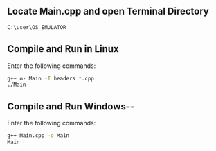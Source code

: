 ## Locate Main.cpp and open Terminal Directory
```bash
C:\user\OS_EMULATOR
```

## Compile and Run in Linux
Enter the following commands: 
```bash
g++ o- Main -I headers *.cpp
./Main
```
## Compile and Run Windows--
Enter the following commands: 
```bash
g++ Main.cpp -o Main
Main
```
